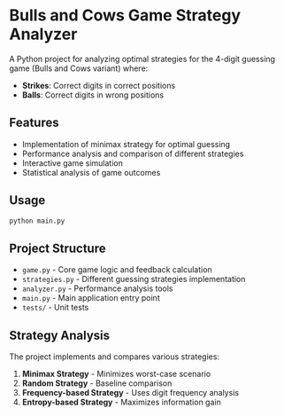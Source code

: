 # Bulls and Cows Game Strategy Analyzer

A Python project for analyzing optimal strategies for the 4-digit guessing game (Bulls and Cows variant) where:
- **Strikes**: Correct digits in correct positions
- **Balls**: Correct digits in wrong positions

## Features

- Implementation of minimax strategy for optimal guessing
- Performance analysis and comparison of different strategies
- Interactive game simulation
- Statistical analysis of game outcomes

## Usage

```bash
python main.py
```

## Project Structure

- `game.py` - Core game logic and feedback calculation
- `strategies.py` - Different guessing strategies implementation
- `analyzer.py` - Performance analysis tools
- `main.py` - Main application entry point
- `tests/` - Unit tests

## Strategy Analysis

The project implements and compares various strategies:
1. **Minimax Strategy** - Minimizes worst-case scenario
2. **Random Strategy** - Baseline comparison
3. **Frequency-based Strategy** - Uses digit frequency analysis
4. **Entropy-based Strategy** - Maximizes information gain
